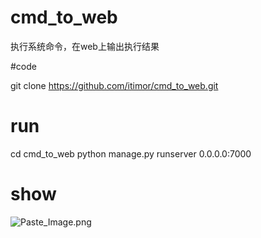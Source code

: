 # cmd_to_web
执行系统命令，在web上输出执行结果

#code 

git clone https://github.com/itimor/cmd_to_web.git

# run

cd cmd_to_web
python manage.py runserver 0.0.0.0:7000

# show

![Paste_Image.png](http://upload-images.jianshu.io/upload_images/2377241-57ddde55de4ab38a.png?imageMogr2/auto-orient/strip%7CimageView2/2/w/1240)
